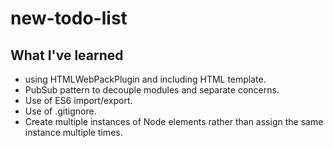 # new-todo-list

## What I've learned
- using HTMLWebPackPlugin and including HTML template.
- PubSub pattern to decouple modules and separate concerns.
- Use of ES6 import/export.
- Use of .gitignore.
- Create multiple instances of Node elements rather than assign the same instance multiple times.